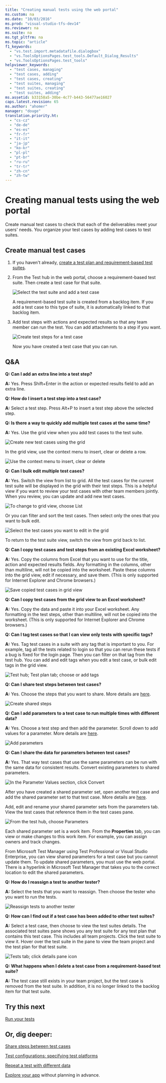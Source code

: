 ```yaml
---
title: "Creating manual tests using the web portal"
ms.custom: na
ms.date: "10/03/2016"
ms.prod: "visual-studio-tfs-dev14"
ms.reviewer: na
ms.suite: na
ms.tgt_pltfrm: na
ms.topic: "article"
f1_keywords: 
  - "vs.test.import.metadatafile.dialogbox"
  - "vs.ToolsOptionsPages.test_tools.Default_Dialog_Results"
  - "vs.ToolsOptionsPages.test_tools"
helpviewer_keywords: 
  - "test cases, managing"
  - "test cases, adding"
  - "test cases, creating"
  - "test suites, managing"
  - "test suites, creating"
  - "test suites, adding"
ms.assetid: b33158a5-30be-4c77-b443-56477ae16027
caps.latest.revision: 65
ms.author: "ahomer"
manager: "douge"
translation.priority.ht: 
  - "cs-cz"
  - "de-de"
  - "es-es"
  - "fr-fr"
  - "it-it"
  - "ja-jp"
  - "ko-kr"
  - "pl-pl"
  - "pt-br"
  - "ru-ru"
  - "tr-tr"
  - "zh-cn"
  - "zh-tw"
---
```

# Creating manual tests using the web portal
Create manual test cases to check that each of the deliverables meet your users' needs. You organize your test cases by adding test cases to test suites.  
  
## Create manual test cases  
  
1.  If you haven't already, [create a test plan and requirement-based test suites](../dv_TeamTestALM/planning-manual-tests-using-the-web-portal.md).  
  
2.  From the Test hub in the web portal, choose a requirement-based test suite. Then create a test case for that suite.  
  
     ![Select the test suite and add a test case](../dv_TeamTestALM/media/createtestsaddtestcase.png "CreateTestsAddTestCase")  
  
     A requirement-based test suite is created from a backlog item. If you add a test case to this type of suite, it is automatically linked to that backlog item.  
  
3.  Add test steps with actions and expected results so that any team member can run the test. You can add attachments to a step if you want.  
  
     ![Create test steps for a test case](../dv_TeamTestALM/media/createteststestcasedetails.png "CreateTestsTestCaseDetails")  
  
     Now you have created a test case that you can run.  
  
## Q&A  
 **Q: Can I add an extra line into a test step?**  
  
 **A:** Yes. Press Shift+Enter in the action or expected results field to add an extra line.  
  
 **Q: How do I insert a test step into a test case?**  
  
 **A:** Select a test step. Press Alt+P to insert a test step above the selected step.  
  
 **Q: Is there a way to quickly add multiple test cases at the same time?**  
  
 **A:** Yes. Use the grid view when you add test cases to the test suite.  
  
 ![Create new test cases using the grid](../dv_TeamTestALM/media/testgridnewtestcases.png "TestGridNewTestCases")  
  
 In the grid view, use the context menu to insert, clear or delete a row.  
  
 ![Use the context menu to insert, clear or delete](../dv_TeamTestALM/media/testgridinsertrow.png "TestGridInsertRow")  
  
 **Q: Can I bulk edit multiple test cases?**  
  
 **A:** Yes. Switch the view from list to grid. All the test cases for the current test suite will be displayed in the grid with their test steps. This is a helpful view if you want to review your test cases with other team members jointly. When you review, you can update and add new test cases.  
  
 ![To change to grid view, choose List](../dv_TeamTestALM/media/testgridbulkedit.png "TestGridBulkEdit")  
  
 Or you can filter and sort the test cases. Then select only the ones that you want to bulk edit.  
  
 ![Select the test cases you want to edit in the grid](../dv_TeamTestALM/media/testgrideditselected.png "TestGridEditSelected")  
  
 To return to the test suite view, switch the view from grid back to list.  
  
 **Q: Can I copy test cases and test steps from an existing Excel worksheet?**  
  
 **A:** Yes. Copy the columns from Excel that you want to use for the title, action and expected results fields. Any formatting in the columns, other than multiline, will not be copied into the worksheet. Paste these columns into the grid view, edit if necessary, and save them. (This is only supported for Internet Explorer and Chrome browsers.)  
  
 ![Save copied test cases in grid view](../dv_TeamTestALM/media/testgridexcel.png "TestGridExcel")  
  
 **Q: Can I copy test cases from the grid view to an Excel worksheet?**  
  
 **A:** Yes. Copy the data and paste it into your Excel worksheet. Any formatting in the test steps, other than multiline, will not be copied into the worksheet. (This is only supported for Internet Explorer and Chrome browsers.)  
  
 **Q: Can I tag test cases so that I can view only tests with specific tags?**  
  
 **A:** Yes. Tag test cases in a suite with any tag that is important to you. For example, tag all the tests related to login so that you can rerun these tests if a bug is fixed for the login page. Then you can filter on that tag from the test hub. You can add and edit tags when you edit a test case, or bulk edit tags in the grid view.  
  
 ![Test hub; Test plan tab; choose or add tags](../dv_TeamTestALM/media/tagtestcases.png "TagTestCases")  
  
 **Q: Can I share test steps between test cases?**  
  
 **A:** Yes. Choose the steps that you want to share. More details are [here](../dv_TeamTestALM/share-steps-between-test-cases.md).  
  
 ![Create shared steps](../dv_TeamTestALM/media/createtestssharedsteps.png "CreateTestsSharedSteps")  
  
 **Q: Can I add parameters to a test case to run multiple times with different data?**  
  
 **A:** Yes. Choose a test step and then add the parameter. Scroll down to add values for a parameter. More details are [here](../dv_TeamTestALM/repeat-a-test-with-different-data.md).  
  
 ![Add parameters](../dv_TeamTestALM/media/createtestsaddparameters.png "CreateTestsAddParameters")  
  
 **Q: Can I share the data for parameters between test cases?**  
  
 **A:** Yes. That way test cases that use the same parameters can be run with the same data for consistent results. Convert existing parameters to shared parameters.  
  
 ![In the Parameter Values section, click Convert](../dv_TeamTestALM/media/converttosharedparameters.png "ConvertToSharedParameters")  
  
 After you have created a shared parameter set, open another test case and add the shared parameter set to that test case. More details are [here](http://msdn.microsoft.com/library/dd997832.aspx#SharedParameters).  
  
 Add, edit and rename your shared parameter sets from the parameters tab. View the test cases that reference them in the test cases pane.  
  
 ![From the test hub, choose Parameters](../dv_TeamTestALM/media/managesharedparameters.png "ManageSharedParameters")  
  
 Each shared parameter set is a work item. From the **Properties** tab, you can view or make changes to this work item. For example, you can assign owners and track changes.  
  
 From Microsoft Test Manager using Test Professional or Visual Studio Enterprise, you can view shared parameters for a test case but you cannot update them. To update shared parameters, you must use the web portal. There is a hyperlink in Microsoft Test Manager that takes you to the correct location to edit the shared parameters.  
  
 **Q: How do I reassign a test to another tester?**  
  
 **A:** Select the tests that you want to reassign. Then choose the tester who you want to run the tests.  
  
 ![Reassign tests to another tester](../dv_TeamTestALM/media/createtestsreassigntests.png "CreateTestsReassignTests")  
  
 **Q: How can I find out if a test case has been added to other test suites?**  
  
 **A:** Select a test case, then choose to view the test suites details. The associated test suites pane shows you any test suite for any test plan that contains this test case. This includes all team projects. Click the test suite to view it. Hover over the test suite in the pane to view the team project and the test plan for that test suite.  
  
 ![Tests tab; click details pane icon](../dv_TeamTestALM/media/testtabassociatedtestsuites.png "TestTabAssociatedTestSuites")  
  
 **Q: What happens when I delete a test case from a requirement-based test suite?**  
  
 **A:** The test case still exists in your team project, but the test case is removed from the test suite. In addition, it is no longer linked to the backlog item for that test suite.  
  
## Try this next  
 [Run your tests](../dv_TeamTestALM/running-manual-tests-using-the-web-portal.md)  
  
## Or, dig deeper:  
 [Share steps between test cases](../dv_TeamTestALM/share-steps-between-test-cases.md)  
  
 [Test configurations: specifying test platforms](../dv_TeamTestALM/test-configurations--specifying-test-platforms.md)  
  
 [Repeat a test with different data](../dv_TeamTestALM/repeat-a-test-with-different-data.md)  
  
 [Explore your app](../dv_TeamTestALM/exploratory-testing-using-microsoft-test-manager.md) without planning in advance.